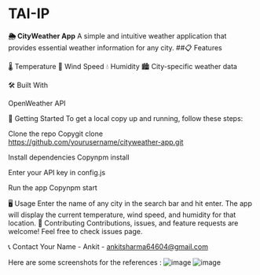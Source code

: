 # TAI-IP

**🌦️ CityWeather App**
A simple and intuitive weather application that provides essential weather information for any city.
##📋 Features

🌡️ Temperature
💨 Wind Speed
💧 Humidity
🏙️ City-specific weather data

🛠️ Built With

OpenWeather API

🚀 Getting Started
To get a local copy up and running, follow these steps:

Clone the repo
Copygit clone https://github.com/yourusername/cityweather-app.git

Install dependencies
Copynpm install

Enter your API key in config.js
 

Run the app
Copynpm start


🖥️ Usage
Enter the name of any city in the search bar and hit enter. The app will display the current temperature, wind speed, and humidity for that location.
🤝 Contributing
Contributions, issues, and feature requests are welcome! Feel free to check issues page.
 
📞 Contact
Your Name - Ankit - ankitsharma64604@gmail.com 
 
 
 Here are some screenshots for the references :
![image](https://github.com/user-attachments/assets/fe773dc0-d192-491f-94b9-2ef2854fddc5)
![image](https://github.com/user-attachments/assets/9852ef0d-e9a3-480e-887d-1563fa708ee6)

